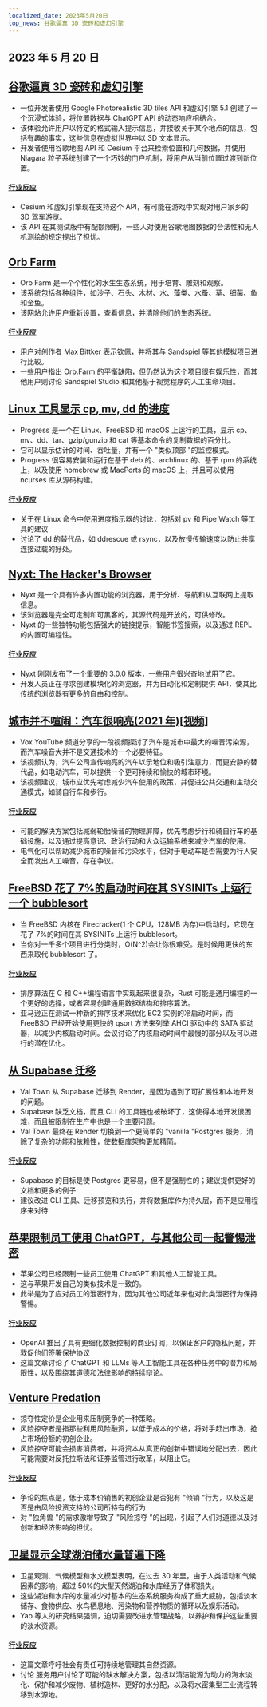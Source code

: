 ```yaml
---
localized_date: 2023年5月20日
top_news: 谷歌逼真 3D 瓷砖和虚幻引擎
---
```


## 2023 年 5 月 20 日

## [谷歌逼真 3D 瓷砖和虚幻引擎](https://nilsbakker.nl/portfolio/3d-tiles/)

- 一位开发者使用 Google Photorealistic 3D tiles API 和虚幻引擎 5.1 创建了一个沉浸式体验，将位置数据与 ChatGPT API 的动态响应相结合。
- 该体验允许用户以特定的格式输入提示信息，并接收关于某个地点的信息，包括有趣的事实，这些信息在虚拟世界中以 3D 文本显示。
- 开发者使用谷歌地图 API 和 Cesium 平台来检索位置和几何数据，并使用 Niagara 粒子系统创建了一个巧妙的门户机制，将用户从当前位置过渡到新位置。

#### [行业反应](http://news.ycombinator.com/item?id=36000631)

- Cesium 和虚幻引擎现在支持这个 API，有可能在游戏中实现对用户家乡的 3D 驾车游览。
- 该 API 在其测试版中有配额限制，一些人对使用谷歌地图数据的合法性和无人机测绘的规定提出了担忧。

## [Orb Farm](https://orb.farm/)

- Orb Farm 是一个个性化的水生生态系统，用于培育、雕刻和观察。
- 该系统包括各种组件，如沙子、石头、木材、水、藻类、水蚤、草、细菌、鱼和金鱼。
- 该网站允许用户重新设置，查看信息，并清除他们的生态系统。

#### [行业反应](http://news.ycombinator.com/item?id=35999835)

- 用户对创作者 Max Bittker 表示钦佩，并将其与 Sandspiel 等其他模拟项目进行比较。
- 一些用户指出 Orb.Farm 的平衡缺陷，但仍然认为这个项目很有娱乐性，而其他用户则讨论 Sandspiel Studio 和其他基于视觉程序的人工生命项目。

## [Linux 工具显示 cp, mv, dd 的进度](https://github.com/Xfennec/progress)

- Progress 是一个在 Linux、FreeBSD 和 macOS 上运行的工具，显示 cp、mv、dd、tar、gzip/gunzip 和 cat 等基本命令的复制数据的百分比。
- 它可以显示估计的时间、吞吐量，并有一个 "类似顶部 "的监控模式。
- Progress 很容易安装和运行在基于 deb 的、archlinux 的、基于 rpm 的系统上，以及使用 homebrew 或 MacPorts 的 macOS 上，并且可以使用 ncurses 库从源码构建。

#### [行业反应](http://news.ycombinator.com/item?id=36000407)

- 关于在 Linux 命令中使用进度指示器的讨论，包括对 pv 和 Pipe Watch 等工具的建议
- 讨论了 dd 的替代品，如 ddrescue 或 rsync，以及放慢传输速度以防止共享连接过载的好处。

## [Nyxt: The Hacker's Browser](https://nyxt.atlas.engineer/)

- Nyxt 是一个具有许多内置功能的浏览器，用于分析、导航和从互联网上提取信息。
- 该浏览器是完全可定制和可黑客的，其源代码是开放的，可供修改。
- Nyxt 的一些独特功能包括强大的链接提示，智能书签搜索，以及通过 REPL 的内置可编程性。

#### [行业反应](http://news.ycombinator.com/item?id=36006423)

- Nyxt 刚刚发布了一个重要的 3.0.0 版本，一些用户很兴奋地试用了它。
- 开发人员正在寻求创建模块化的浏览器，并为自动化和定制提供 API，使其比传统的浏览器有更多的自由和控制。

## [城市并不喧闹：汽车很响亮(2021 年)[视频]](https://www.youtube.com/watch?v=CTV-wwszGw8)

- Vox YouTube 频道分享的一段视频探讨了汽车是城市中最大的噪音污染源，而汽车噪音大并不是交通技术的一个必要特征。
- 该视频认为，汽车公司宣传响亮的汽车以示地位和吸引注意力，而更安静的替代品，如电动汽车，可以提供一个更可持续和愉快的城市环境。
- 该视频建议，城市应优先考虑减少汽车使用的政策，并促进公共交通和主动交通模式，如骑自行车和步行。

#### [行业反应](http://news.ycombinator.com/item?id=35999950)

- 可能的解决方案包括减弱轮胎噪音的物理屏障，优先考虑步行和骑自行车的基础设施，以及通过提高意识、政治行动和大众运输系统来减少汽车的使用。
- 电气化可以帮助减少城市的噪音和污染水平，但对于电动车是否需要为行人安全而发出人工噪音，存在争议。

## [FreeBSD 花了 7%的启动时间在其 SYSINITs 上运行一个 bubblesort](https://twitter.com/cperciva/status/1659558311920914432)

- 当 FreeBSD 内核在 Firecracker(1 个 CPU，128MB 内存)中启动时，它现在花了 7%的时间在其 SYSINITs 上运行 bubblesort。
- 当你对一千多个项目进行分类时，O(N^2)会让你很难受。是时候用更快的东西来取代 bubblesort 了。

#### [行业反应](http://news.ycombinator.com/item?id=36002574)

- 排序算法在 C 和 C++编程语言中实现起来很复杂，Rust 可能是通用编程的一个更好的选择，或者容易创建通用数据结构和排序算法。
- 亚马逊正在测试一种新的排序技术来优化 EC2 实例的冷启动时间，而 FreeBSD 已经开始使用更快的 qsort 方法来列举 AHCI 驱动中的 SATA 驱动器，以减少内核启动时间。会议讨论了内核启动时间中最慢的部分以及可以进行的潜在优化。

## [从 Supabase 迁移](https://blog.val.town/blog/migrating-from-supabase)

- Val Town 从 Supabase 迁移到 Render，是因为遇到了可扩展性和本地开发的问题。
- Supabase 缺乏文档，而且 CLI 的工具链也被破坏了，这使得本地开发很困难，而且被限制在生产中也是一个主要问题。
- Val Town 最终在 Render 切换到一个更简单的 "vanilla "Postgres 服务，消除了复杂的功能和依赖性，使数据库架构更加精简。

#### [行业反应](http://news.ycombinator.com/item?id=36004925)

- Supabase 的目标是使 Postgres 更容易，但不是强制性的；建议提供更好的文档和更多的例子
- 建议改进 CLI 工具、迁移预览和执行，并将数据库作为持久层，而不是应用程序来对待

## [苹果限制员工使用 ChatGPT，与其他公司一起警惕泄密](https://www.wsj.com/articles/apple-restricts-use-of-chatgpt-joining-other-companies-wary-of-leaks-d44d7d34)

- 苹果公司已经限制一些员工使用 ChatGPT 和其他人工智能工具。
- 这与苹果开发自己的类似技术是一致的。
- 此举是为了应对员工的泄密行为，因为其他公司近年来也对此类泄密行为保持警惕。

#### [行业反应](http://news.ycombinator.com/item?id=36000079)

- OpenAI 推出了具有更细化数据控制的商业订阅，以保证客户的隐私问题，并敦促他们签署保护协议
- 这篇文章讨论了 ChatGPT 和 LLMs 等人工智能工具在各种任务中的潜力和局限性，以及围绕其道德和法律影响的持续辩论。

## [Venture Predation](https://papers.ssrn.com/sol3/papers.cfm?abstract_id=4437360)

- 掠夺性定价是企业用来压制竞争的一种策略。
- 风险掠夺者是指那些利用风险融资，以低于成本的价格，将对手赶出市场，抢占市场份额的初创企业。
- 风险掠夺可能会损害消费者，并将资本从真正的创新中错误地分配出去，因此可能需要对反托拉斯法和证券监管进行改革，以阻止它。

#### [行业反应](http://news.ycombinator.com/item?id=36003096)

- 争论的焦点是，低于成本价销售的初创企业是否犯有 "倾销 "行为，以及这是否是由风险投资支持的公司所特有的行为
- 对 "独角兽 "的需求激增导致了 "风险掠夺 "的出现，引起了人们对道德以及对创新和经济影响的担忧。

## [卫星显示全球湖泊储水量普遍下降](https://www.science.org/doi/10.1126/science.abo2812)

- 卫星观测、气候模型和水文模型表明，在过去 30 年里，由于人类活动和气候因素的影响，超过 50%的大型天然湖泊和水库经历了体积损失。
- 这些湖泊和水库的水量减少对基本的生态系统服务构成了重大威胁，包括淡水储存、食物供应、水鸟栖息地、污染物和营养物质的循环以及娱乐活动。
- Yao 等人的研究结果强调，迫切需要改进水管理战略，以养护和保护这些重要的淡水资源。

#### [行业反应](http://news.ycombinator.com/item?id=35999438)

- 这篇文章呼吁社会有责任可持续地管理其自然资源。
- 讨论 服务用户讨论了可能的缺水解决方案，包括以清洁能源为动力的海水淡化、保护和减少废物、植树造林、更好的水分配，以及将水密集型工业流程转移到水源地。
